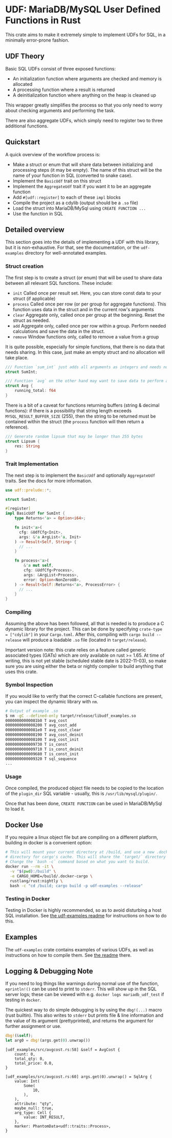 # UDF: MariaDB/MySQL User Defined Functions in Rust

This crate aims to make it extremely simple to implement UDFs for SQL, in a
minimally error-prone fashion.


## UDF Theory

Basic SQL UDFs consist of three exposed functions:

- An initialization function where arguments are checked and memory is allocated
- A processing function where a result is returned
- A deinitialization function where anything on the heap is cleaned up

This wrapper greatly simplifies the process so that you only need to worry about
checking arguments and performing the task.

There are also aggregate UDFs, which simply need to register two to three
additional functions.

## Quickstart

A quick overview of the workflow process is:

- Make a struct or enum that will share data between initializing and processing
  steps (it may be empty). The name of this struct will be the name of your
  function in SQL (converted to snake case).
- Implement the `BasicUdf` trait on this struct
- Implement the `AggregateUdf` trait if you want it to be an aggregate function
- Add `#[udf::register]` to each of these `impl` blocks
- Compile the project as a cdylib (output should be a `.so` file)
- Load the struct into MariaDB/MySql using `CREATE FUNCTION ...`
- Use the function in SQL

## Detailed overview

This section goes into the details of implementing a UDF with this library, but
it is non-exhaustive. For that, see the documentation, or the `udf-examples`
directory for well-annotated examples.

### Struct creation

The first step is to create a struct (or enum) that will be used to share data
between all relevant SQL functions. These include:

- `init` Called once per result set. Here, you can store const data to your
  struct (if applicable)
- `process` Called once per row (or per group for aggregate functions). This
  function uses data in the struct and in the current row's arguments 
- `clear` Aggregate only, called once per group at the beginning. Reset the
  struct as needed.
- `add` Aggregate only, called once per row within a group. Perform needed
  calculations and save the data in the struct.
- `remove` Window functions only, called to remove a value from a group

It is quite possible, especially for simple functions, that there is no data
that needs sharing. In this case, just make an empty struct and no allocation
will take place.


```rust
/// Function `sum_int` just adds all arguments as integers and needs no shared data
struct SumInt;

/// Function `avg` on the other hand may want to save data to perform aggregation
struct Avg {
    running_total: f64
}
```

There is a bit of a caveat for functions returning buffers (string & decimal
functions): if there is a possibility that string length exceeds
`MYSQL_RESULT_BUFFER_SIZE` (255), then the string to be returned must be
contained within the struct (the `process` function will then return a
reference).

```rust
/// Generate random lipsum that may be longer than 255 bytes
struct Lipsum {
    res: String
}
```

### Trait Implementation

The next step is to implement the `BasicUdf` and optionally `AggregateUdf`
traits. See the docs for more information.

```rust
use udf::prelude::*;

struct SumInt;

#[register]
impl BasicUdf for SumInt {
    type Returns<'a> = Option<i64>;

    fn init<'a>(
      cfg: &UdfCfg<Init>,
      args: &'a ArgList<'a, Init>
    ) -> Result<Self, String> {
      // ...
    }

    fn process<'a>(
        &'a mut self,
        cfg: &UdfCfg<Process>,
        args: &ArgList<Process>,
        error: Option<NonZeroU8>,
    ) -> Result<Self::Returns<'a>, ProcessError> {
      // ...
    }
}
```

### Compiling

Assuming the above has been followed, all that is needed is to produce a C
dynamic library for the project. This can be done by specifying
`crate-type = ["cdylib"]` in your `Cargo.toml`. After this, compiling with
`cargo build --release` will produce a loadable `.so` file (located in
`target/release`).

Important version note: this crate relies on a feature called generic associated
types (GATs) which are only available on rust >= 1.65. At time of writing, this
is not yet stable (scheduled stable date is 2022-11-03), so make sure you are
using either the beta or nightly compiler to build anything that uses this
crate.

### Symbol Inspection

If you would like to verify that the correct C-callable functions are present,
you can inspect the dynamic library with `nm`. 

```sh
# Output of example .so
$ nm -gC --defined-only target/release/libudf_examples.so
00000000000081b0 T avg_cost
0000000000008200 T avg_cost_add
00000000000081e0 T avg_cost_clear
0000000000008190 T avg_cost_deinit
0000000000008100 T avg_cost_init
0000000000009730 T is_const
0000000000009710 T is_const_deinit
0000000000009680 T is_const_init
0000000000009320 T sql_sequence
...
```

### Usage

Once compiled, the produced object file needs to be copied to the location of
the `plugin_dir` SQL variable - usually, this is `/usr/lib/mysql/plugin/`.

Once that has been done, `CREATE FUNCTION` can be used in MariaDB/MySql to load
it.


## Docker Use

If you require a linux object file but are compiling on a different platform,
building in docker is a convenient option:

```sh
# This will mount your current directory at /build, and use a new .docker-dargo
# directory for cargo's cache. This will share the `target/` directory
# Change the `bash -c` command based on what you want to build.
docker run --rm -it \
  -v "$(pwd):/build" \
  -e CARGO_HOME=/build/.docker-cargo \
  rustlang/rust:nightly \
  bash -c "cd /build; cargo build -p udf-examples --release"
```


### Testing in Docker

Testing in Docker is highly recommended, so as to avoid disturbing a host SQL
installation. See [the udf-examples readme](udf-examples/README.md) for
instructions on how to do this.


## Examples

The `udf-examples` crate contains examples of various UDFs, as well as
instructions on how to compile them. See [the readme](udf-examples/README.md)
there.


## Logging & Debugging Note

If you need to log things like warnings during normal use of the function,
`eprintln!()` can be used to print to `stderr`. This will show up in the SQL
server logs; these can be viewed with e.g. `docker logs mariadb_udf_test` if
testing in `docker`.


The quickest way to do simple debugging is by using the `dbg!(...)` macro (rust
builtin). This also writes to `stderr` but prints file & line information and
the value of its argument (prettyprinted), and returns the argument for further
assignment or use.

```rust
dbg!(&self);
let arg0 = dbg!(args.get(0).unwrap())
```

```
[udf_examples/src/avgcost.rs:58] &self = AvgCost {
    count: 0,
    total_qty: 0,
    total_price: 0.0,
}

[udf_examples/src/avgcost.rs:60] args.get(0).unwrap() = SqlArg {
    value: Int(
        Some(
            10,
        ),
    ),
    attribute: "qty",
    maybe_null: true,
    arg_type: Cell {
        value: INT_RESULT,
    },
    marker: PhantomData<udf::traits::Process>,
}
```
